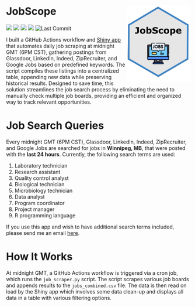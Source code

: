 # JobScope  <img src='logo.png' align="right" height="210" />

[![](https://img.shields.io/badge/Shiny-shinyapps.io-blue?style=flat&labelColor=white&logo=RStudio&logoColor=blue)](https://colewb.shinyapps.io/JobScope/) 
![](https://img.shields.io/badge/Status-Active-Green) ![](https://img.shields.io/badge/Build-Functional-green) 
![](https://img.shields.io/badge/Version-0.0.1-orange)
![Last Commit](https://img.shields.io/github/last-commit/colebaril/JobScope)

I built a GitHub Actions workflow and [Shiny app](https://colewb.shinyapps.io/JobScope/) that automates daily job scraping at midnight GMT (6PM CST), gathering postings from Glassdoor, LinkedIn, Indeed, ZipRecruiter, and Google Jobs based on predefined keywords. The script compiles these listings into a centralized table, appending new data while preserving historical results. Designed to save time, this solution streamlines the job search process by eliminating the need to manually check multiple job boards, providing an efficient and organized way to track relevant opportunities.

# Job Search Queries

Every midnight GMT (6PM CST), Glassdoor, LinkedIn, Indeed, ZipRecruiter, and Google Jobs are searched for jobs in **Winnipeg, MB**, that were posted with the **last 24 hours**. Currently, the following search terms are used:

1. Laboratory technician
2. Research assistant
3. Quality control analyst
4. Biological technician
5. Microbiology technician
6. Data analyst
7. Program coordinator
8. Project manager
9. R programming language

If you use this app and wish to have additional search terms included, please send me an email [here](mailto:colebarilca@gmail.com). 

# How It Works

At midnight GMT, a GitHub Actions workflow is triggered via a cron job, which runs the `job_scraper.py` script. The script scrapes various job boards and appends results to the `jobs_combined.csv` file. The data is then read on load by the Shiny app which involves some data clean-up and displays all data in a table with various filtering options.



